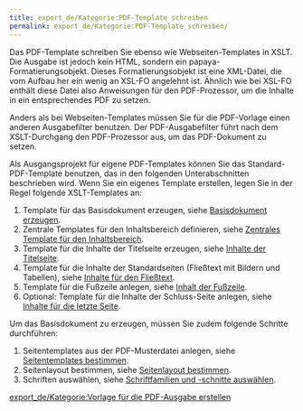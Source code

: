 ```yaml
---
title: export_de/Kategorie:PDF-Template schreiben
permalink: export_de/Kategorie:PDF-Template_schreiben/
---
```


Das PDF-Template schreiben Sie ebenso wie Webseiten-Templates in XSLT. Die Ausgabe ist jedoch kein HTML, sondern ein papaya-Formatierungsobjekt. Dieses Formatierungsobjekt ist eine XML-Datei, die vom Aufbau her ein wenig an XSL-FO angelehnt ist. Ähnlich wie bei XSL-FO enthält diese Datei also Anweisungen für den PDF-Prozessor, um die Inhalte in ein entsprechendes PDF zu setzen.

Anders als bei Webseiten-Templates müssen Sie für die PDF-Vorlage einen anderen Ausgabefilter benutzen. Der PDF-Ausgabefilter führt nach dem XSLT-Durchgang den PDF-Prozessor aus, um das PDF-Dokument zu setzen.

Als Ausgangsprojekt für eigene PDF-Templates können Sie das Standard-PDF-Template benutzen, das in den folgenden Unterabschnitten beschrieben wird. Wenn Sie ein eigenes Template erstellen, legen Sie in der Regel folgende XSLT-Templates an:

1.  Template für das Basisdokument erzeugen, siehe [Basisdokument erzeugen](/Basisdokument_erzeugen ).
2.  Zentrale Templates für den Inhaltsbereich definieren, siehe [Zentrales Template für den Inhaltsbereich](/Zentrales_Template_für_den_Inhaltsbereich ).
3.  Template für die Inhalte der Titelseite erzeugen, siehe [Inhalte der Titelseite](/Inhalte_der_Titelseite ).
4.  Template für die Inhalte der Standardseiten (Fließtext mit Bildern und Tabellen), siehe [Inhalte für den Fließtext](/Inhalte_für_den_Fließtext ).
5.  Template für die Fußzeile anlegen, siehe [Inhalt der Fußzeile](/Inhalt_der_Fußzeile ).
6.  Optional: Template für die Inhalte der Schluss-Seite anlegen, siehe [Inhalte für die letzte Seite](/Inhalte_für_die_letzte_Seite ).

Um das Basisdokument zu erzeugen, müssen Sie zudem folgende Schritte durchführen:

1.  Seitentemplates aus der PDF-Musterdatei anlegen, siehe [Seitentemplates bestimmen](/Seitentemplates_bestimmen ).
2.  Seitenlayout bestimmen, siehe [Seitenlayout bestimmen](/Seitenlayout_bestimmen ).
3.  Schriften auswählen, siehe [Schriftfamilien und -schnitte auswählen](/Schriftfamilien_und_-schnitte_auswählen ).

[export_de/Kategorie:Vorlage für die PDF-Ausgabe erstellen](export_de/Kategorie:Vorlage_für_die_PDF-Ausgabe_erstellen )